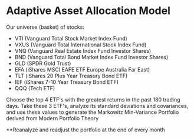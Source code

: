 # Adaptive Asset Allocation Model
Our universe (basket) of stocks:

- VTI (Vanguard Total Stock Market Index Fund)
- VXUS (Vanguard Total International Stock Index Fund)
- VNQ (Vanguard Real Estate Index Fund Investor Shares)
- BND (Vanguard Total Bond Market Index Fund Investor Shares)
- GLD (SPDR Gold Trust)
- EFA (iShares MSCI EAFE ETF Europe Australia Far East)
- TLT (iShares 20 Plus Year Treasury Bond ETF)
- IEF (iShares 7-10 Year Treasury Bond ETF)
- QQQ (Tech ETF)


Choose the top 4 ETF's with the greatest returns in the past 180 trading days. Take these 3 ETF's, analyze its standard deviations and covariances, and use these values to generate the Markowitz Min-Variance Portfolio derived from Modern Portfolio Theory

**Reanalyze and readjust the portfolio at the end of every month
